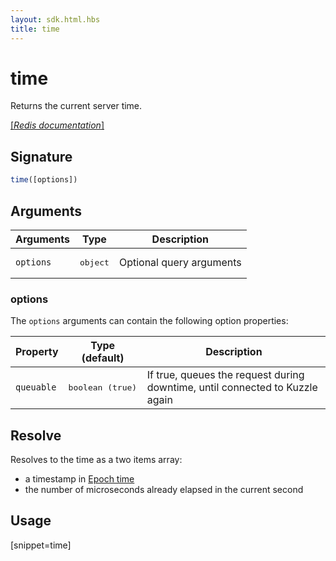 ```yaml
---
layout: sdk.html.hbs
title: time
---
```


# time

Returns the current server time.

[[_Redis documentation_]](https://redis.io/commands/time)

## Signature

```js
time([options])
```

## Arguments

| Arguments    | Type    | Description |
|--------------|---------|-------------|
| ``options`` | <pre>object</pre> | Optional query arguments |

### options

The `options` arguments can contain the following option properties:

| Property   | Type (default)   | Description                       |
| ---------- | ------- | --------------------------------- |
| `queuable` | <pre>boolean (true)</pre> | If true, queues the request during downtime, until connected to Kuzzle again |

## Resolve

Resolves to the time as a two items array:

  *  a timestamp in [Epoch time](https://en.wikipedia.org/wiki/Unix_time)
  *  the number of microseconds already elapsed in the current second

## Usage

[snippet=time]
